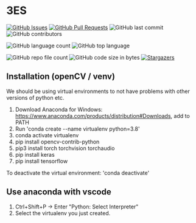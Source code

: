# 3ES

[![GitHub Issues](https://img.shields.io/github/issues/pm4-graders/3ES.svg)](https://github.com/pm4-graders/3ES/issues)
[![GitHub Pull Requests](https://img.shields.io/github/issues-pr/pm4-graders/3ES.svg?style=flat-square)](https://github.com/pm4-graders/3ES/pulls)
![GitHub last commit](https://img.shields.io/github/last-commit/pm4-graders/3ES)
![GitHub contributors](https://img.shields.io/github/contributors/pm4-graders/3ES)

![GitHub language count](https://img.shields.io/github/languages/count/pm4-graders/3ES)
![GitHub top language](https://img.shields.io/github/languages/top/pm4-graders/3ES)

![GitHub repo file count](https://img.shields.io/github/directory-file-count/pm4-graders/3ES)
![GitHub code size in bytes](https://img.shields.io/github/languages/code-size/pm4-graders/3ES)
[![Stargazers](https://img.shields.io/github/stars/pm4-graders/3ES.svg)](https://github.com/pm4-graders/3ES/stargazers)





## Installation (openCV / venv)
We should be using virtual environments to not have problems with other versions of python etc.

1. Download Anaconda for Windows: https://www.anaconda.com/products/distribution#Downloads, add to PATH
2. Run 'conda create --name virtualenv python=3.8'
3. conda activate virtualenv
4. pip install opencv-contrib-python
5. pip3 install torch torchvision torchaudio
6. pip install keras
7. pip install tensorflow

To deactivate the virtual environment: 'conda deactivate'

## Use anaconda with vscode

1. Ctrl+Shift+P -> Enter "Python: Select Interpreter"
2. Select the virtualenv you just created.